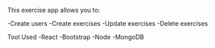 This exercise app allows you to:

-Create users
-Create exercises
-Update exercises
-Delete exercises

Tool Used
-React
-Bootstrap
-Node
-MongoDB
